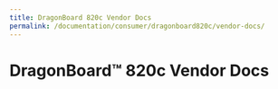 ```yaml
---
title: DragonBoard 820c Vendor Docs
permalink: /documentation/consumer/dragonboard820c/vendor-docs/
---
```

# DragonBoard™ 820c Vendor Docs
